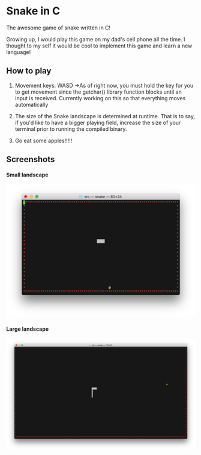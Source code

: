 # Snake in C

The awesome game of snake written in C!

Growing up, I would play this game on my dad's cell phone all the time. 
I thought to my self it would be cool to implement this game and learn a new language!

## How to play

  1. Movement keys: WASD
     ->As of right now, you must hold the key for you to get movement since the getchar() library
     function blocks until an input is received. Currently working on this so that everything
     moves automatically
  
  2. The size of the Snake landscape is determined at runtime. That is to say, if you'd like to have a bigger playing
     field, increase the size of your terminal prior to running the compiled binary.
    
  3. Go eat some apples!!!!!

## Screenshots

#### Small landscape

![alt text](https://github.com/theMPatel/csnake/blob/master/screenshots/Screen%20Shot%202018-06-03%20at%2011.34.06%20AM.png)

#### Large landscape

![alt text](https://github.com/theMPatel/csnake/blob/master/screenshots/Screen%20Shot%202018-06-03%20at%2011.20.11%20AM.png)
